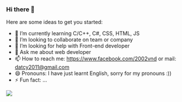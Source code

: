 ### Hi there 👋


<!--**dat911zz/dat911zz** is a ✨ _special_ ✨ repository because its `README.md` (this file) appears on your GitHub profile.-->

Here are some ideas to get you started:

<!-- - 🔭 I’m currently working on ... -->
- 🌱 I’m currently learning C/C++, C#, CSS, HTML, JS
- 👯 I’m looking to collaborate on team or company
- 🤔 I’m looking for help with Front-end developer
- 💬 Ask me about web developer
- 📫 How to reach me: https://www.facebook.com/2002vnd or mail: datcy2011@gmail.com
- 😄 Pronouns: I have just learnt English, sorry for my pronouns :))
- ⚡ Fun fact: ...

![](https://komarev.com/ghpvc/?username=dat911zz1)
